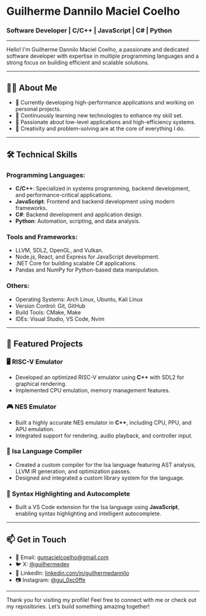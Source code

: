 # Guilherme Dannilo Maciel Coelho

### Software Developer | C/C++ | JavaScript | C# | Python

----------

Hello! I'm Guilherme Dannilo Maciel Coelho, a passionate and dedicated software developer with expertise in multiple programming languages and a strong focus on building efficient and scalable solutions.

----------

## 👨‍💻 About Me

-   🔭 Currently developing high-performance applications and working on personal projects.  
-   🌱 Continuously learning new technologies to enhance my skill set.  
-   🚀 Passionate about low-level applications and high-efficiency systems.  
-   🎨 Creativity and problem-solving are at the core of everything I do.  

----------

## 🛠️ Technical Skills

### Programming Languages:

- **C/C++**: Specialized in systems programming, backend development, and performance-critical applications.  
- **JavaScript**: Frontend and backend development using modern frameworks.  
- **C#**: Backend development and application design.  
- **Python**: Automation, scripting, and data analysis.  

### Tools and Frameworks:

-   LLVM, SDL2, OpenGL, and Vulkan.  
-   Node.js, React, and Express for JavaScript development.  
-   .NET Core for building scalable C# applications.  
-   Pandas and NumPy for Python-based data manipulation.  

### Others:

-   Operating Systems: Arch Linux, Ubuntu, Kali Linux  
-   Version Control: Git, GitHub  
-   Build Tools: CMake, Make  
-   IDEs: Visual Studio, VS Code, Nvim  

----------

## 🌟 Featured Projects

### 🖥️ RISC-V Emulator

-   Developed an optimized RISC-V emulator using **C++** with SDL2 for graphical rendering.  
-   Implemented CPU emulation, memory management features.  

### 🎮 NES Emulator

-   Built a highly accurate NES emulator in **C++**, including CPU, PPU, and APU emulation.  
-   Integrated support for rendering, audio playback, and controller input.  

### 🔧 Isa Language Compiler

-   Created a custom compiler for the Isa language featuring AST analysis, LLVM IR generation, and optimization passes.  
-   Designed and integrated a custom library system for the language.  

### 📜 Syntax Highlighting and Autocomplete

-   Built a VS Code extension for the Isa language using **JavaScript**, enabling syntax highlighting and intelligent autocomplete.  

----------

## 📫 Get in Touch

-   📧 Email: [gumacielcoelho@gmail.com](mailto:gumacielcoelho@gmail.com)  
-   🐦 X: [@guilhermedev](https://x.com/Gui_opsx)  
-   💼 LinkedIn: [linkedin.com/in/guilhermedannilo](https://linkedin.com/in/guilherme-danilo-maciel-coelho-aa8435341)
-   📷 Instagram: [@gui_0xc0ffe](https://www.instagram.com/gui_0xc0ffe/)

----------

Thank you for visiting my profile! Feel free to connect with me or check out my repositories. Let’s build something amazing together!
